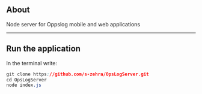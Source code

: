 ## About

Node server for Oppslog mobile and web applications

---

## Run the application

In the terminal write:

```css
git clone https://github.com/s-zehra/OpsLogServer.git
cd OpsLogServer
node index.js
```